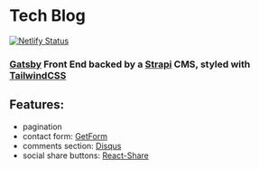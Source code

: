 # Tech Blog
[![Netlify Status](https://api.netlify.com/api/v1/badges/bc477387-e1e8-4bd1-b977-d2aed3381eae/deploy-status)](https://app.netlify.com/sites/clare-bee-blog/deploys)

### [Gatsby](https://www.gatsbyjs.org/) Front End backed by a [Strapi](https://strapi.io/) CMS, styled with [TailwindCSS](https://tailwindcss.com/)

## Features:
- pagination
- contact form: [GetForm](https://getform.io/)
- comments section: [Disqus](https://disqus.com/)
- social share buttons: [React-Share](https://github.com/nygardk/react-share)
